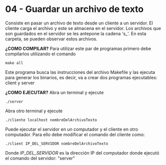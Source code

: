 # 04 - Guardar un archivo de texto

Consiste en pasar un archivo de texto desde un cliente a un servidor. El cliente carga el archivo y este se almacena en el servidor. Los archivos que son guardados en el servidor se les antepone la cadena 's_'.
En esta carpeta, se pueden observar estos archivos.

__¿COMO COMPILAR?__
Para utilizar este par de programas primero debe compilarlos
utilizando el comando

`make all`

Este programa busca las instrucciones del archivo Makefile
y las ejecuta para generar los binarios, es decir, 
va a crear dos programas ejecutables: client y server

__¿COMO EJECUTAR?__
Abra un terminal y ejecute

`./server`

Abra otro terminal y ejecute

`./cliente localhost nombreDelArchivoTexto`

Puede ejecutar el servidor en un computador y el cliente
en otro computador. Para ello debe modificar el comando
del cliente como:

`./client IP_DEL_SERVIDOR nombreDelArchivoTexto`

Donde _IP_DEL_SERVIDOR_ es la dirección IP del computador
donde ejecutó el comando del servidor: "server" 

